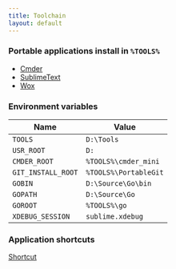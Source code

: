 ```yaml
---
title: Toolchain
layout: default
---
```


### Portable applications install in `%TOOLS%`

* [Cmder](Cmder)
* [SublimeText](https://github.com/Starli0n/SublimeUser)
* [Wox](Wox)

### Environment variables

Name | Value
-----|-------
`TOOLS` | `D:\Tools`
`USR_ROOT` | `D:`
`CMDER_ROOT` | `%TOOLS%\cmder_mini`
`GIT_INSTALL_ROOT` | `%TOOLS%\PortableGit`
`GOBIN` | `D:\Source\Go\bin`
`GOPATH` | `D:\Source\Go`
`GOROOT` | `%TOOLS%\go`
`XDEBUG_SESSION` | `sublime.xdebug`


### Application shortcuts

[Shortcut](shortcut.html)


